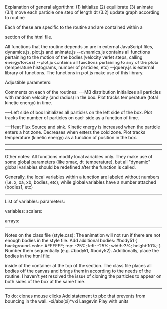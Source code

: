 Explanation of general algortithm:
(1) initialize
(2) equilibrate
(3) animate
  (3.1) move each particle one step of length dt
  (3.2) update graph according to routine

Each of these are specific to the routine and are contained within a
<script>JavaScript</script> section of the html file.

All functions that the routine depends on are in external JavaScript
files, dynamics.js, plot.js and animate.js
--dynamics.js contains all functions pertaining to the motion of the
bodies (velocity verlet steps, calling energy/forces)
--plot.js contains all functions pertaining to any of the plots (temperature
histograms, number of particles, etc)
--jquery.js is external library of functions. The functions in plot.js make
use of this library.

Adjustible parameters:


Comments on each of the routines:
---MB distribution
Initializes all particles with random velocity (and radius) in the box.
Plot tracks temperature (total kinetic energy) in time.

---Left side of box
Initializes all particles on the left side of the box.
Plot tracks the number of particles on each side as a function of time.

---Heat Flux
Source and sink. Kinetic energy is increased when the particle enters a hot
zone. Decreases when enters the cold zone.
Plot tracks temperature (kinetic energy) as a function of position in the box.

---


------------------------------------
Other notes:
All functions modify local variables only. They make use of some global parameters (like
xmax, dt, temperature), but all "dynamic" global variables should be redefined after the
function is called.

Generally, the local variables within a function are labeled without numbers (i.e. x, xa,
xb, bodies, etc), while global variables have a number attached (bodies1, etc)

------------------------------------
List of variables:
parameters:

variables:
scalars:

arrays:

-------------------------------------
Notes on the class file (style.css):
The animation will not run if there are not enough bodies in the style file. Add additional
bodies:
#body51 {
    background-color: #FFFFFF;
    top: -25%;
    left: -25%;
    width:3%;
    height:10%;
}
Number them sequentially (e.g. #body51, #body52). Additionally, place the bodies in
the html file:
    <div class="ball" id="body0"></div>
inside of the container at the top of the <body> section.
The class file places all bodies off the canvas and brings them in according to the needs
of the routine. I haven't yet resolved the issue of cloning the particles to appear
on both sides of the box at the same time.

-------------------------------------
To do:
clones
mouse clicks
Add statement to pbc that prevents from bouncing in the wall. -xi/abs(xi)*vxi
Langevin
Play with units
